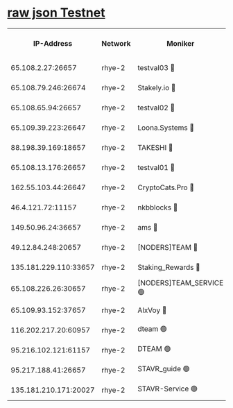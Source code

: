 
[raw json Testnet](https://rpc-check.quickt.stavr.tech/quickt/rpc-quickt-result.json)
=


<table><tr><th>IP-Address</th><th>Network</th><th>Moniker</th><th>Latest Block Height</th><th>Earliest Block Height</th><th>Catching Up</th><th>Tx Index</th><th>Voting Power</th><th>Scan Time</th></tr><tr><td>65.108.2.27:26657</td><td>rhye-2</td><td>testval03 🔴</td><td>1036679</td><td>1</td><td>False</td><td>on</td><td>11002050</td><td>2024-02-29T14:13:48.539614402UTC</td></tr><tr><td>65.108.79.246:26674</td><td>rhye-2</td><td>Stakely.io 🔴</td><td>1036680</td><td>1</td><td>False</td><td>on</td><td>10010</td><td>2024-02-29T14:13:50.896150113UTC</td></tr><tr><td>65.108.65.94:26657</td><td>rhye-2</td><td>testval02 🔴</td><td>1036680</td><td>1</td><td>False</td><td>on</td><td>11002050</td><td>2024-02-29T14:13:53.581782023UTC</td></tr><tr><td>65.109.39.223:26647</td><td>rhye-2</td><td>Loona.Systems 🔴</td><td>1036680</td><td>1</td><td>False</td><td>off</td><td>86949</td><td>2024-02-29T14:13:54.159088593UTC</td></tr><tr><td>88.198.39.169:18657</td><td>rhye-2</td><td>TAKESHI 🔴</td><td>1036681</td><td>1</td><td>False</td><td>off</td><td>40542</td><td>2024-02-29T14:13:54.725072031UTC</td></tr><tr><td>65.108.13.176:26657</td><td>rhye-2</td><td>testval01 🔴</td><td>1036681</td><td>1</td><td>False</td><td>on</td><td>13082010</td><td>2024-02-29T14:13:55.676905591UTC</td></tr><tr><td>162.55.103.44:26647</td><td>rhye-2</td><td>CryptoCats.Pro 🔴</td><td>1036687</td><td>1</td><td>False</td><td>off</td><td>9999</td><td>2024-02-29T14:14:27.309978989UTC</td></tr><tr><td>46.4.121.72:11157</td><td>rhye-2</td><td>nkbblocks 🔴</td><td>1036678</td><td>70101</td><td>False</td><td>off</td><td>81084</td><td>2024-02-29T14:13:41.697791375UTC</td></tr><tr><td>149.50.96.24:36657</td><td>rhye-2</td><td>ams 🔴</td><td>1036684</td><td>133501</td><td>False</td><td>on</td><td>10732</td><td>2024-02-29T14:14:10.781007893UTC</td></tr><tr><td>49.12.84.248:20657</td><td>rhye-2</td><td>[NODERS]TEAM 🔴</td><td>1036683</td><td>146001</td><td>False</td><td>on</td><td>59690</td><td>2024-02-29T14:14:08.419915316UTC</td></tr><tr><td>135.181.229.110:33657</td><td>rhye-2</td><td>Staking_Rewards 🔴</td><td>1036681</td><td>149101</td><td>False</td><td>on</td><td>9900</td><td>2024-02-29T14:13:54.484231146UTC</td></tr><tr><td>65.108.226.26:30657</td><td>rhye-2</td><td>[NODERS]TEAM_SERVICE 🟢</td><td>1036681</td><td>241501</td><td>False</td><td>on</td><td>0</td><td>2024-02-29T14:13:55.355177039UTC</td></tr><tr><td>65.109.93.152:37657</td><td>rhye-2</td><td>AlxVoy 🔴</td><td>1036679</td><td>315173</td><td>False</td><td>on</td><td>150351</td><td>2024-02-29T14:13:46.167755664UTC</td></tr><tr><td>116.202.217.20:60957</td><td>rhye-2</td><td>dteam 🟢</td><td>1036680</td><td>421794</td><td>False</td><td>on</td><td>0</td><td>2024-02-29T14:13:53.818782481UTC</td></tr><tr><td>95.216.102.121:61157</td><td>rhye-2</td><td>DTEAM 🟢</td><td>946425</td><td>945401</td><td>False</td><td>on</td><td>0</td><td>2024-02-29T14:13:51.212411686UTC</td></tr><tr><td>95.217.188.41:26657</td><td>rhye-2</td><td>STAVR_guide 🟢</td><td>1036681</td><td>1020001</td><td>False</td><td>on</td><td>0</td><td>2024-02-29T14:13:55.031958783UTC</td></tr><tr><td>135.181.210.171:20027</td><td>rhye-2</td><td>STAVR-Service 🟢</td><td>1036683</td><td>1034001</td><td>False</td><td>on</td><td>0</td><td>2024-02-29T14:14:06.155464138UTC</td></tr></table>
